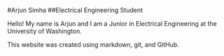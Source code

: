 #Arjun Simha
##Electrical Engineering Student
<p>Hello! My name is Arjun and I am a Junior in Electrical Engineering at the University of Washington.</p>
<p>This website was created using markdown, git, and GitHub.</p>
